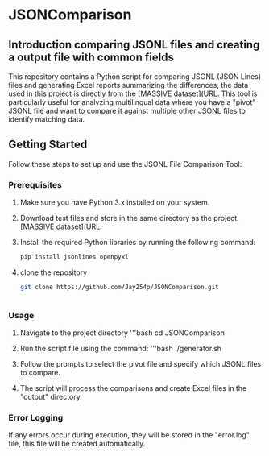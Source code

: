 # JSONComparison

## Introduction comparing JSONL files and creating a output file with common fields
This repository contains a Python script for comparing JSONL (JSON Lines) files and generating Excel reports summarizing the differences, the data used in this project is directly from the [MASSIVE dataset]([URL](https://github.com/alexa/massive). This tool is particularly useful for analyzing multilingual data where you have a "pivot" JSONL file and want to compare it against multiple other JSONL files to identify matching data.

## Getting Started

Follow these steps to set up and use the JSONL File Comparison Tool:

### Prerequisites

1. Make sure you have Python 3.x installed on your system.


2. Download test files and store in the same directory as the project. [MASSIVE dataset]([URL](https://github.com/alexa/massive). 

3. Install the required Python libraries by running the following command:

   ```bash
   pip install jsonlines openpyxl

4. clone the repository
   ```bash
   git clone https://github.com/Jay254p/JSONComparison.git
     
### Usage 
1. Navigate to the project directory
  '''bash
  cd JSONComparison

2. Run the script file using the command:
   '''bash
   ./generator.sh
   
3. Follow the prompts to select the pivot file and specify which JSONL files to compare.
4. The script will process the comparisons and create Excel files in the "output" directory.


### Error Logging
If any errors occur during execution, they will be stored in the "error.log" file, this file will be created automatically.



